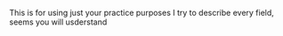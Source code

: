 This is for using just your practice purposes 
I try to describe every field, seems you will usderstand
